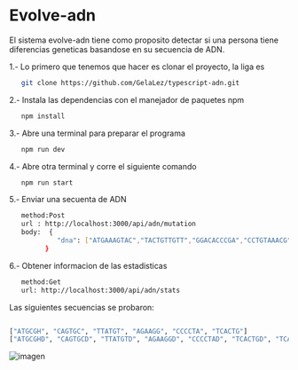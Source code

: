 # Evolve-adn

El sistema evolve-adn tiene como proposito detectar si una persona tiene diferencias geneticas basandose en su secuencia de ADN.

1.- Lo primero que tenemos que hacer es clonar el proyecto, la liga es 
```bash 
   git clone https://github.com/GelaLez/typescript-adn.git 
```

2.- Instala las dependencias con el manejador de paquetes npm
```bash
   npm install
```


3.- Abre una terminal para preparar el programa
```bash
   npm run dev
 ```
 
4.- Abre otra terminal y corre el siguiente comando
 ```bash
    npm run start
 ```
 
5.- Enviar una secuenta de ADN 
```bash
   method:Post
   url : http://localhost:3000/api/adn/mutation 
   body:  {
            "dna": ["ATGAAAGTAC","TACTGTTGTT","GGACACCCGA","CCTGTAAACG","AAGTGGCCAA","TACAACCGGT","GTTGAAACAC","CCACTGATCG","AGTAGTGAGC","AACTCAAGCA"]
         }
 ```

6.- Obtener informacion de las estadisticas
```bash
   method:Get
   url: http://localhost:3000/api/adn/stats 
```

Las siguientes secuencias se probaron:
```bash

["ATGCGH", "CAGTGC", "TTATGT", "AGAAGG", "CCCCTA", "TCACTG"]
["ATGCGHD", "CAGTGCD", "TTATGTD", "AGAAGGD", "CCCCTAD", "TCACTGD", "TCACTGD"]

```

![imagen](https://user-images.githubusercontent.com/16170395/236930494-30973e53-6810-4aa6-8f70-7d09c6881e17.png)

